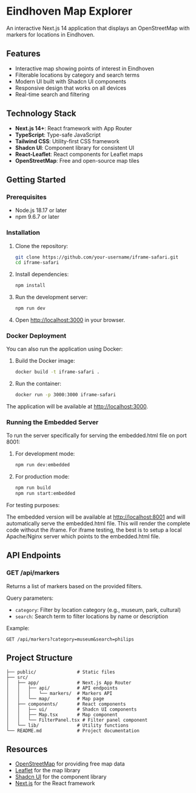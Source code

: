 # Eindhoven Map Explorer

An interactive Next.js 14 application that displays an OpenStreetMap with markers for locations in Eindhoven.

## Features

- Interactive map showing points of interest in Eindhoven
- Filterable locations by category and search terms
- Modern UI built with Shadcn UI components
- Responsive design that works on all devices
- Real-time search and filtering

## Technology Stack

- **Next.js 14+**: React framework with App Router
- **TypeScript**: Type-safe JavaScript
- **Tailwind CSS**: Utility-first CSS framework
- **Shadcn UI**: Component library for consistent UI
- **React-Leaflet**: React components for Leaflet maps
- **OpenStreetMap**: Free and open-source map tiles

## Getting Started

### Prerequisites

- Node.js 18.17 or later
- npm 9.6.7 or later

### Installation

1. Clone the repository:
   ```bash
   git clone https://github.com/your-username/iframe-safari.git
   cd iframe-safari
   ```

2. Install dependencies:
   ```bash
   npm install
   ```

3. Run the development server:
   ```bash
   npm run dev
   ```

4. Open [http://localhost:3000](http://localhost:3000) in your browser.

### Docker Deployment

You can also run the application using Docker:

1. Build the Docker image:
   ```bash
   docker build -t iframe-safari .
   ```

2. Run the container:
   ```bash
   docker run -p 3000:3000 iframe-safari
   ```

The application will be available at [http://localhost:3000](http://localhost:3000).

### Running the Embedded Server

To run the server specifically for serving the embedded.html file on port 8001:

1. For development mode:
   ```bash
   npm run dev:embedded
   ```

2. For production mode:
   ```bash
   npm run build
   npm run start:embedded
   ```

For testing purposes:

The embedded version will be available at [http://localhost:8001](http://localhost:8001) and will automatically serve the embedded.html file. This will render the complete code without the iframe. For iframe testing, the best is to setup a local Apache/Nginx server which points to the embedded.html file. 

## API Endpoints

### GET /api/markers

Returns a list of markers based on the provided filters.

Query parameters:
- `category`: Filter by location category (e.g., museum, park, cultural)
- `search`: Search term to filter locations by name or description

Example:
```
GET /api/markers?category=museum&search=philips
```

## Project Structure

```
├── public/               # Static files
├── src/
│   ├── app/              # Next.js App Router
│   │   ├── api/          # API endpoints
│   │   │   └── markers/  # Markers API
│   │   └── map/          # Map page
│   ├── components/       # React components
│   │   ├── ui/           # Shadcn UI components
│   │   ├── Map.tsx       # Map component
│   │   └── FilterPanel.tsx # Filter panel component
│   └── lib/              # Utility functions
└── README.md             # Project documentation
```

## Resources

- [OpenStreetMap](https://www.openstreetmap.org/) for providing free map data
- [Leaflet](https://leafletjs.com/) for the map library
- [Shadcn UI](https://ui.shadcn.com/) for the component library
- [Next.js](https://nextjs.org/) for the React framework
